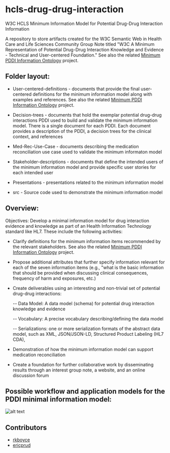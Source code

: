 # hcls-drug-drug-interaction
W3C HCLS Minimum Information Model for Potential Drug-Drug Interaction Information

A repository to store artifacts created for the W3C Semantic Web in Health Care and Life Sciences Community Group Note
titled "W3C A Minimum Representation of Potential Drug-Drug Interaction Knowledge and Evidence - Technical and User-centered Foundation." See also the related [Minimum PDDI Information Ontology](https://github.com/MPIO-Developers/MPIO/) project.

## Folder layout:

- User-centered-definitions - documents that provide the final user-centered definitions for the minimum information model along with examples and references. See also the related [Minimum PDDI Information Ontology](https://github.com/MPIO-Developers/MPIO/) project.

- Decision-trees - documents that hold the exemplar potential drug-drug interactions PDDI used to build and validate the minimum information model. There is a single document for each PDDI. Each document provides a description of the PDDI, a decision trees for the clinical context, and references 

- Med-Rec-Use-Case - documents describing the medication reconciliation use case used to validate the minimum informaton model

- Stakeholder-descriptions - documents that define the intended users of the minimum information model and provide specific user stories for each intended user

- Presentations - presentations related to the minimum information model

- src - Source code used to demonstrate the minimum information model

## Overview:

Objectives: Develop a minimal information model for drug interaction
evidence and knowledge as part of an Health Information Technology
standard like HL7. These include the following activities:

- Clarify definitions for the minimum information items recommended by the relevant stakeholders. See also the related [Minimum PDDI Information Ontology](https://github.com/MPIO-Developers/MPIO/) project.

- Propose additional attributes that further specify information relevant for each of the seven information items (e.g., "what is the basic information that should be provided when discussing clinical consequences, frequency of harm and exposures, etc.)

- Create deliverables using an interesting and non-trivial set of potential drug-drug interactions:

   -- Data Model: A data model (schema) for potential drug interaction knowledge and evidence

   -- Vocabulary: A precise vocabulary describing/defining the data model

   -- Serializations: one or more serialization formats of the abstract
   data model, such as XML, JSON/JSON-LD, Structured Product Labeling (HL7 CDA),
   

- Demonstration of how the minimum information model can support medication reconciliation 

- Create a foundation for further collaborative work by disseminating results through an interest group note, a website, and an online discussion forum

## Possible workflow and application models for the PDDI minimal information model:

![alt text](https://github.com/W3C-HCLS/w3c-ddi/raw/master/Presentations/images/info-model-value-proposition.png "Possible workflow and application models for the PDDI minimal information model.")

## Contributors
- [rkboyce](https://github.com/rkboyce)
- [ericprud](https://github.com/ericprud)
